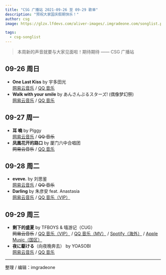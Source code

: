 ```yaml
---
title: "CSG 广播站 2021-09-26 至 09-29 歌单"
description: "预祝大家国庆假期快乐！"
author: csg
image: https://glzx.lfdevs.com/aliver-images/.imgradeone.com/songlist.png

tags:
  - csg-songlist
---
```


> 本周新的声音就要与大家见面啦！期待期待 —— CSG 广播站

## 09-26 周日

- **One Last Kiss** by 宇多田光  
  [网易云音乐](https://music.163.com/song?id=1824020871) / [QQ 音乐](https://y.qq.com/n/ryqq/songDetail/003Rxsvb1Vwl5U)
- **Walk with your smile** by あんさんぶるスターズ! (偶像梦幻祭)  
  [网易云音乐](https://music.163.com/song?id=1817471712) / [QQ 音乐](https://y.qq.com/n/ryqq/songDetail/002Ryn2v48JbOu)

<!-- 如需要 VIP 则如实标注 -->
<!-- 一般按网易云音乐 / QQ 音乐的顺序，如果有必要，可以额外添加咪咕音乐、
bilibili、SoundCloud、YouTube 链接
周杰伦的歌则直接 咪咕音乐 / QQ 音乐
没有版权则删除线 -->

## 09-27 周一

- **耳 喃** by PIggy  
  [网易云音乐](https://music.163.com/song?id=1803936748) / ~~QQ 音乐~~
- **凤凰花开的路口** by 厦门六中合唱团  
  ~~网易云音乐~~ / [QQ 音乐](https://y.qq.com/n/ryqq/songDetail/004CTzgO1pnkQy)

## 09-28 周二

- **eveve.** by 刘思鉴  
  [网易云音乐](https://music.163.com/song?id=1411589254) / ~~QQ 音乐~~
- **Darling** by 朱彦安 feat. Anastasia  
  [网易云音乐](https://music.163.com/song?id=1321648605) / [QQ 音乐（VIP）](https://y.qq.com/n/ryqq/songDetail/003Rl1yt3tGr1M)

## 09-29 周三

- **剩下的盛夏** by TFBOYS & 嘻游记（CUG）  
  ~~网易云音乐~~ / [QQ 音乐（VIP）](https://y.qq.com/n/ryqq/songDetail/003JxfgA21kaiK) / [QQ 音乐（MV）](https://y.qq.com/n/ryqq/mv/d0018u3uiv7) / [Spotify（海外）](https://open.spotify.com/track/6c1JhDOYGBKicLNfK4o2p7) / [Apple Music（国区）](https://music.apple.com/cn/album/剩下的盛夏/1549120472?i=1549120866)
- **夜に駆ける**（向夜晚奔去） by YOASOBI  
  [网易云音乐](https://music.163.com/song?id=1409311773) / [QQ 音乐](https://y.qq.com/n/ryqq/songDetail/003WFMXk4O5ywc)

---

整理 / 编辑：imgradeone
